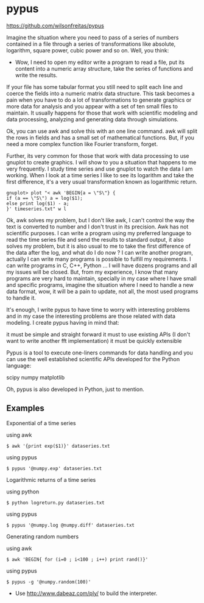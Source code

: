 pypus
=====

https://github.com/wilsonfreitas/pypus

Imagine the situation where you need to pass of a series of numbers contained in a file through a series of transformations like absolute, logarithm, square power, cubic power and so on. Well, you think:

- Wow, I need to open my editor write a program to read a file, put its content into a numeric array structure, take the series of functions and write the results.

If your file has some tabular format you still need to split each line and coerce the fields into a numeric matrix data structure. This task becomes a pain when you have to do a lot of transformations to generate graphics or more data for analysis and you appear with a set of ten small files to maintain. It usually happens for those that work with scientific modeling and data processing, analyzing and generating data through simulations.

Ok, you can use awk and solve this with an one line command. awk will split the rows in fields and has a small set of mathematical functions. But, if you need a more complex function like Fourier transform, forget.

Further, its very common for those that work with data processing to use gnuplot to create graphics. I will show to you a situation that happens to me very frequently. I study time series and use gnuplot to watch the data I am working. When I look at a time series I like to see its logarithm and take the first difference, it's a very usual transformation known as logarithmic return.

    gnuplot> plot "< awk 'BEGIN{a = \"S\"} {
    if (a == \"S\") a = log($1); 
    else print log($1) - a;
    }' timeseries.txt" w l

Ok, awk solves my problem, but I don't like awk, I can't control the way the text is converted to number and I don't trust in its precision. Awk has not scientific purposes. I can write a program using my preferred language to read the time series file and send the results to standard output, it also solves my problem, but it is also usual to me to take the first difference of the data after the log, and what do I do now ? I can write another program, actually I can write many programs is possible to fulfill my requirements. I can write programs in C, C++, Python ... I will have dozens programs and all my issues will be closed. But, from my experience, I know that many programs are very hard to maintain, specially in my case where I have small and specific programs, imagine the situation where I need to handle a new data format, wow, it will be a pain to update, not all, the most used programs to handle it.

It's enough, I write pypus to have time to worry with interesting problems and in my case the interesting problems are those related with data modeling. I create pypus having in mind that:

  it must be simple and straight forward
  it must to use existing APIs (I don't want to write another fft implementation)
  it must be quickly extensible 

Pypus is a tool to execute one-liners commands for data handling and you can use the well established scientific APIs developed for the Python language:

  scipy
  numpy
  matplotlib 

Oh, pypus is also developed in Python, just to mention.

Examples
--------
Exponential of a time series

using awk

    $ awk '{print exp($1)}' dataseries.txt

using pypus

    $ pypus '@numpy.exp' dataseries.txt

Logarithmic returns of a time series

using python

    $ python logreturn.py dataseries.txt

using pypus

    $ pypus '@numpy.log @numpy.diff' dataseries.txt

Generating random numbers

using awk

    $ awk 'BEGIN{ for (i=0 ; i<100 ; i++) print rand()}'

using pypus

    $ pypus -g '@numpy.random(100)'

* Use http://www.dabeaz.com/ply/ to build the interpreter.
